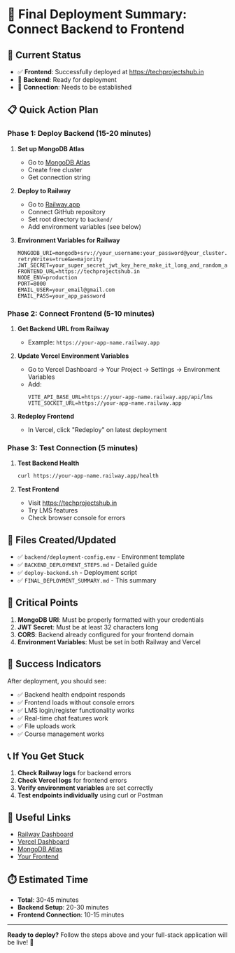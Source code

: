 # 🚀 Final Deployment Summary: Connect Backend to Frontend

## 🎯 Current Status
- ✅ **Frontend**: Successfully deployed at https://techprojectshub.in
- 🔄 **Backend**: Ready for deployment
- 🔗 **Connection**: Needs to be established

## 📋 Quick Action Plan

### Phase 1: Deploy Backend (15-20 minutes)

1. **Set up MongoDB Atlas**
   - Go to [MongoDB Atlas](https://mongodb.com/atlas)
   - Create free cluster
   - Get connection string

2. **Deploy to Railway**
   - Go to [Railway.app](https://railway.app)
   - Connect GitHub repository
   - Set root directory to `backend/`
   - Add environment variables (see below)

3. **Environment Variables for Railway**
   ```env
   MONGODB_URI=mongodb+srv://your_username:your_password@your_cluster.mongodb.net/lms?retryWrites=true&w=majority
   JWT_SECRET=your_super_secret_jwt_key_here_make_it_long_and_random_at_least_32_characters
   FRONTEND_URL=https://techprojectshub.in
   NODE_ENV=production
   PORT=8000
   EMAIL_USER=your_email@gmail.com
   EMAIL_PASS=your_app_password
   ```

### Phase 2: Connect Frontend (5-10 minutes)

1. **Get Backend URL from Railway**
   - Example: `https://your-app-name.railway.app`

2. **Update Vercel Environment Variables**
   - Go to Vercel Dashboard → Your Project → Settings → Environment Variables
   - Add:
     ```
     VITE_API_BASE_URL=https://your-app-name.railway.app/api/lms
     VITE_SOCKET_URL=https://your-app-name.railway.app
     ```

3. **Redeploy Frontend**
   - In Vercel, click "Redeploy" on latest deployment

### Phase 3: Test Connection (5 minutes)

1. **Test Backend Health**
   ```bash
   curl https://your-app-name.railway.app/health
   ```

2. **Test Frontend**
   - Visit https://techprojectshub.in
   - Try LMS features
   - Check browser console for errors

## 🔧 Files Created/Updated

- ✅ `backend/deployment-config.env` - Environment template
- ✅ `BACKEND_DEPLOYMENT_STEPS.md` - Detailed guide
- ✅ `deploy-backend.sh` - Deployment script
- ✅ `FINAL_DEPLOYMENT_SUMMARY.md` - This summary

## 🚨 Critical Points

1. **MongoDB URI**: Must be properly formatted with your credentials
2. **JWT Secret**: Must be at least 32 characters long
3. **CORS**: Backend already configured for your frontend domain
4. **Environment Variables**: Must be set in both Railway and Vercel

## 🎉 Success Indicators

After deployment, you should see:
- ✅ Backend health endpoint responds
- ✅ Frontend loads without console errors
- ✅ LMS login/register functionality works
- ✅ Real-time chat features work
- ✅ File uploads work
- ✅ Course management works

## 📞 If You Get Stuck

1. **Check Railway logs** for backend errors
2. **Check Vercel logs** for frontend errors
3. **Verify environment variables** are set correctly
4. **Test endpoints individually** using curl or Postman

## 🔗 Useful Links

- [Railway Dashboard](https://railway.app)
- [Vercel Dashboard](https://vercel.com)
- [MongoDB Atlas](https://mongodb.com/atlas)
- [Your Frontend](https://techprojectshub.in)

## ⏱️ Estimated Time
- **Total**: 30-45 minutes
- **Backend Setup**: 20-30 minutes
- **Frontend Connection**: 10-15 minutes

---

**Ready to deploy?** Follow the steps above and your full-stack application will be live! 🚀
